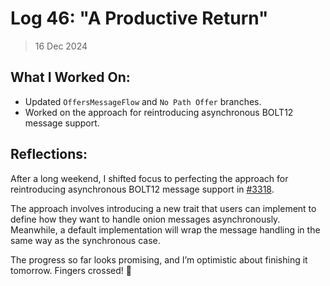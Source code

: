 # Log 46: "A Productive Return"

> 16 Dec 2024

## What I Worked On:

- Updated `OffersMessageFlow` and `No Path Offer` branches.
- Worked on the approach for reintroducing asynchronous BOLT12 message support.

## Reflections:

After a long weekend, I shifted focus to perfecting the approach for
reintroducing asynchronous BOLT12 message support in
[#3318](https://github.com/lightningdevkit/rust-lightning/pull/3318).

The approach involves introducing a new trait that users can implement to define
how they want to handle onion messages asynchronously. Meanwhile, a default
implementation will wrap the message handling in the same way as the synchronous
case.

The progress so far looks promising, and I’m optimistic about finishing it
tomorrow. Fingers crossed! 🌟
